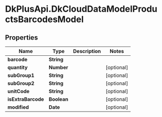 # DkPlusApi.DkCloudDataModelProductsBarcodesModel

## Properties
Name | Type | Description | Notes
------------ | ------------- | ------------- | -------------
**barcode** | **String** |  | 
**quantity** | **Number** |  | [optional] 
**subGroup1** | **String** |  | [optional] 
**subGroup2** | **String** |  | [optional] 
**unitCode** | **String** |  | [optional] 
**isExtraBarcode** | **Boolean** |  | [optional] 
**modified** | **Date** |  | [optional] 


